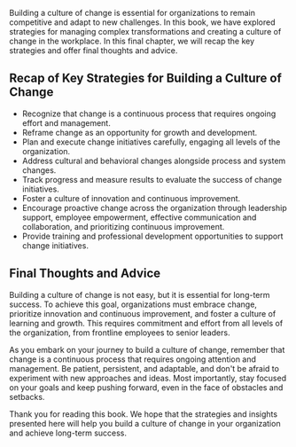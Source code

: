 

Building a culture of change is essential for organizations to remain competitive and adapt to new challenges. In this book, we have explored strategies for managing complex transformations and creating a culture of change in the workplace. In this final chapter, we will recap the key strategies and offer final thoughts and advice.

Recap of Key Strategies for Building a Culture of Change
--------------------------------------------------------

* Recognize that change is a continuous process that requires ongoing effort and management.
* Reframe change as an opportunity for growth and development.
* Plan and execute change initiatives carefully, engaging all levels of the organization.
* Address cultural and behavioral changes alongside process and system changes.
* Track progress and measure results to evaluate the success of change initiatives.
* Foster a culture of innovation and continuous improvement.
* Encourage proactive change across the organization through leadership support, employee empowerment, effective communication and collaboration, and prioritizing continuous improvement.
* Provide training and professional development opportunities to support change initiatives.

Final Thoughts and Advice
-------------------------

Building a culture of change is not easy, but it is essential for long-term success. To achieve this goal, organizations must embrace change, prioritize innovation and continuous improvement, and foster a culture of learning and growth. This requires commitment and effort from all levels of the organization, from frontline employees to senior leaders.

As you embark on your journey to build a culture of change, remember that change is a continuous process that requires ongoing attention and management. Be patient, persistent, and adaptable, and don't be afraid to experiment with new approaches and ideas. Most importantly, stay focused on your goals and keep pushing forward, even in the face of obstacles and setbacks.

Thank you for reading this book. We hope that the strategies and insights presented here will help you build a culture of change in your organization and achieve long-term success.
